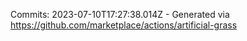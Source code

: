 Commits: 2023-07-10T17:27:38.014Z - Generated via https://github.com/marketplace/actions/artificial-grass
<br>
